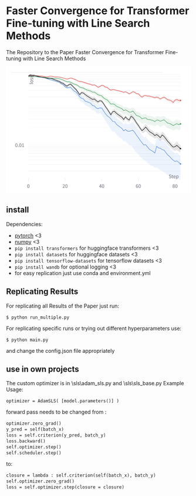 # Faster Convergence for Transformer Fine-tuning with Line Search Methods

The Repository to the Paper Faster Convergence for Transformer Fine-tuning with Line Search Methods

![Loss Curve](Plots/lossSST2small.png)

## install

Dependencies:

- [pytorch](https://pytorch.org) <3
- [numpy](https://numpy.org/install/) <3
- `pip install transformers` for huggingface transformers <3 
- `pip install datasets` for huggingface datasets <3 
- `pip install tensorflow-datasets` for tensorflow datasets <3 
- `pip install wandb` for optional logging <3
- for easy replication just use conda and environment.yml


## Replicating Results
For replicating all Results of the Paper just run:

```
$ python run_multiple.py
```


For replicating specific runs or trying out different hyperparameters use:

```
$ python main.py 
```

and change the config.json file appropriately

## use in own projects

The custom optimizer is in \sls\adam_sls.py and \sls\sls_base.py 
Example Usage:

```
optimizer = AdamSLS( [model.parameters()] )
```
forward pass needs to be changed from :
``` 
optimizer.zero_grad()
y_pred = self(batch_x)
loss = self.criterion(y_pred, batch_y)    
loss.backward()
self.optimizer.step()
self.scheduler.step() 
```
to:
``` 
closure = lambda : self.criterion(self(batch_x), batch_y)
self.optimizer.zero_grad()
loss = self.optimizer.step(closure = closure)
```
